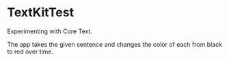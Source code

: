 # TextKitTest

Experimenting with Core Text.

The app takes the given sentence and changes the color of each from black to red over time.


